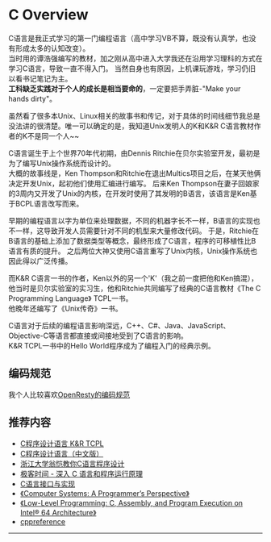 # C Overview

C语言是我正式学习的第一门编程语言（高中学习VB不算，既没有认真学，也没有形成太多的认知改变）。<br>
当时用的谭浩强编写的教材，加之刚从高中进入大学我还在沿用学习理科的方式在学习C语言，导致一直不得入门。
当然自身也有原因，上机课玩游戏，学习仍旧以看书记笔记为主。<br>
**工科缺乏实践对于个人的成长是相当要命的**，一定要把手弄脏-"Make your hands dirty"。

虽然看了很多本Unix、Linux相关的故事书和传记，对于具体的时间线细节我总是没法讲的很清楚。唯一可以确定的是，我知道Unix发明人的K和K&R C语言教材作者的K不是同一个人~~<br>

C语言诞生于上个世界70年代初期，由Dennis Ritchie在贝尔实验室开发，最初是为了编写Unix操作系统而设计的。<br>
大概的故事线是，Ken Thompson和Ritchie在退出Multics项目之后，在某天他俩决定开发Unix，起初他们使用汇编进行编写。
后来Ken Thompson在妻子回娘家的3周内又开发了Unix的内核，在开发时使用了其发明的B语言，该语言是Ken基于BCPL语言改写而来。

早期的编程语言以字为单位来处理数据，不同的机器字长不一样，B语言的实现也不一样，这导致开发人员需要针对不同的机型来大量修改代码。
于是，Ritchie在B语言的基础上添加了数据类型等概念，最终形成了C语言，程序的可移植性比B语言有质的提升。
之后两位大神又使用C语言重写了Unix内核，Unix操作系统也因此得以广泛传播。<br>

而K&R C语言一书的作者，Ken以外的另一个'K'（我之前一度把他和Ken搞混），他当时是贝尔实验室的实习生，他和Ritchie共同编写了经典的C语言教材《The C Programming Language》 TCPL一书。<br>
他晚年还编写了《Unix传奇》一书。

C语言对于后续的编程语言影响深远，C++、C#、Java、JavaScript、Objective-C等语言都直接或间接地受到了C语言的影响。<br>
K&R TCPL一书中的Hello World程序成为了编程入门的经典示例。<br>

## 编码规范

我个人比较喜欢[OpenResty的编码规范](https://openresty.org/cn/c-coding-style-guide.html)

## 推荐内容

- [C程序设计语言 K&R TCPL](https://book.douban.com/subject/1139336/)
- [C程序设计语言（中文版）](https://www.learncs.site/assets/files/c-programming-language-2nd-edition-simple-chinese-4ca79b68a8a3542f3e951afe6d1352b1.pdf) 
- [浙江大学翁恺教你C语言程序设计](https://www.bilibili.com/video/BV1dr4y1n7vA/?spm_id_from=333.337.search-card.all.click)
- [极客时间 - 深入 C 语言和程序运行原理](https://time.geekbang.org/column/intro/100100701?utm_campaign=geektime_search&utm_content=geektime_search&utm_medium=geektime_search&utm_source=geektime_search&utm_term=geektime_search&tab=catalog)
- [C语言接口与实现](https://book.douban.com/subject/26771060/)
- [《Computer Systems: A Programmer’s Perspective》](https://book.douban.com/subject/26912767/)
- [《Low-Level Programming: C, Assembly, and Program Execution on Intel® 64 Architecture》](https://book.douban.com/subject/27094209/)
- [cppreference](https://cppreference.com/w/c.html)

---
